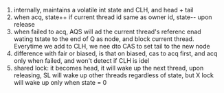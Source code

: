 1. internally, maintains a volatile int state and CLH, and head + tail
2. when acq, state++ if current thread id same as owner id, state-- upon release
3. when failed to acq, AQS will ad the current thread's referenc enad wating tstate to the end of Q as node, and block current thread. Everytime we add to CLH, we nee dto CAS to set tail to the new node
4. difference with fair or biased, is that on biased, cas to acq first, and acq only when failed, and won't detect if CLH is idel
5. shared lock: it becomes head, it will wake up the next thread, upon releasing, SL will wake up other threads regardless of state, but X lock will wake up only when state = 0


